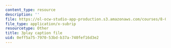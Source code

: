 ```yaml
---
content_type: resource
description: ''
file: https://ol-ocw-studio-app-production.s3.amazonaws.com/courses/8-03sc-physics-iii-vibrations-and-waves-fall-2016/0eff5a75797053bdb37a740fef16d3e2_VGAlyJ7e0IQ.vtt
file_type: application/x-subrip
resourcetype: Other
title: 3play caption file
uid: 0eff5a75-7970-53bd-b37a-740fef16d3e2
---
```

